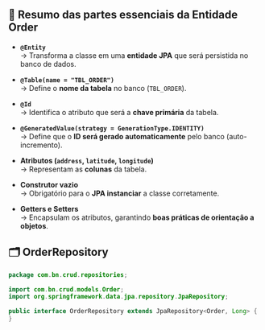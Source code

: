 ## 📌 Resumo das partes essenciais da Entidade Order

- **`@Entity`**  
  → Transforma a classe em uma **entidade JPA** que será persistida no banco de dados.  

- **`@Table(name = "TBL_ORDER")`**  
  → Define o **nome da tabela** no banco (`TBL_ORDER`).  

- **`@Id`**  
  → Identifica o atributo que será a **chave primária** da tabela.  

- **`@GeneratedValue(strategy = GenerationType.IDENTITY)`**  
  → Define que o **ID será gerado automaticamente** pelo banco (auto-incremento).  

- **Atributos (`address`, `latitude`, `longitude`)**  
  → Representam as **colunas** da tabela.  

- **Construtor vazio**  
  → Obrigatório para o **JPA instanciar** a classe corretamente.  

- **Getters e Setters**  
  → Encapsulam os atributos, garantindo **boas práticas de orientação a objetos**.  


## 🗂️ OrderRepository

```java
package com.bn.crud.repositories;

import com.bn.crud.models.Order;
import org.springframework.data.jpa.repository.JpaRepository;

public interface OrderRepository extends JpaRepository<Order, Long> {
}
